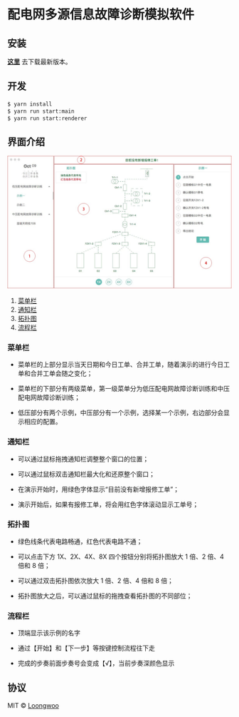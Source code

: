 # 配电网多源信息故障诊断模拟软件

## 安装

[**这里**](https://github.com/Loongwoo/NanFang/releases/latest) 去下载最新版本。

## 开发

```
$ yarn install
$ yarn run start:main
$ yarn run start:renderer
```

## 界面介绍

![](images/1.jpg)

1. [菜单栏](#菜单栏)
2. [通知栏](#通知栏)
3. [拓扑图](#拓扑图)
4. [流程栏](#流程栏)

### 菜单栏

- 菜单栏的上部分显示当天日期和今日工单、合并工单，随着演示的进行今日工单和合并工单会随之变化；

- 菜单栏的下部分有两级菜单，第一级菜单分为低压配电网故障诊断训练和中压配电网故障诊断训练；

- 低压部分有两个示例，中压部分有一个示例，选择某一个示例，右边部分会显示相应的配置。

### 通知栏

- 可以通过鼠标拖拽通知栏调整整个窗口的位置；

- 可以通过鼠标双击通知栏最大化和还原整个窗口；

- 在演示开始时，用绿色字体显示“目前没有新增报修工单”；

- 演示开始后，如果有报修工单，将会用红色字体滚动显示工单号；

### 拓扑图

- 绿色线条代表电路畅通，红色代表电路不通；

- 可以点击下方 1X、2X、4X、8X 四个按钮分别将拓扑图放大 1 倍、2 倍、4 倍和 8 倍；

- 可以通过双击拓扑图依次放大 1 倍、2 倍、4 倍和 8 倍；

- 拓扑图放大之后，可以通过鼠标的拖拽查看拓扑图的不同部位；

### 流程栏

- 顶端显示该示例的名字

- 通过【开始】和【下一步】等按键控制流程往下走

- 完成的步奏前面步奏号会变成【√】，当前步奏深颜色显示

## 协议

MIT © [Loongwoo](https://github.com/Loongwoo)
